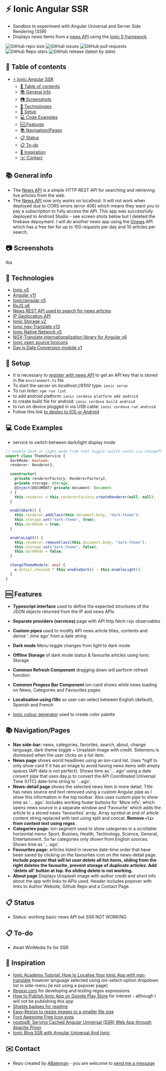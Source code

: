# :zap: Ionic Angular SSR

* Sandbox to experiment with Angular Universal and Server Side Rendering (SSR)
* Displays news items from a [news API](https://newsapi.org/) using the [Ionic 5 framework](https://ionicframework.com/docs)

![GitHub repo size](https://img.shields.io/github/repo-size/AndrewJBateman/ionic-angular-ssr?style=for-the-badge)
![GitHub issues](https://img.shields.io/github/issues/AndrewJBateman/ionic-angular-ssr?style=for-the-badge)
![GitHub pull requests](https://img.shields.io/github/issues-pr/AndrewJBateman/ionic-angular-ssr?style=for-the-badge)
![GitHub Repo stars](https://img.shields.io/github/stars/AndrewJBateman/ionic-angular-ssr?style=for-the-badge)
![GitHub release (latest by date)](https://img.shields.io/github/v/release/AndrewJBateman/ionic-angular-ssr?style=for-the-badge)

## :page_facing_up: Table of contents

* [:zap: Ionic Angular SSR](#zap-ionic-angular-ssr)
  * [:page_facing_up: Table of contents](#page_facing_up-table-of-contents)
  * [:books: General info](#books-general-info)
  * [:camera: Screenshots](#camera-screenshots)
  * [:signal_strength: Technologies](#signal_strength-technologies)
  * [:floppy_disk: Setup](#floppy_disk-setup)
  * [:computer: Code Examples](#computer-code-examples)
  * [:cool: Features](#cool-features)
  * [:books: Navigation/Pages](#books-navigationpages)
  * [:clipboard: Status](#clipboard-status)
  * [:clipboard: To-do](#clipboard-to-do)
  * [:clap: Inspiration](#clap-inspiration)
  * [:envelope: Contact](#envelope-contact)

## :books: General info

* The [News API](https://newsapi.org/) is a simple HTTP REST API for searching and retrieving live articles from the web.
* The [News API](https://newsapi.org/) now only works on localhost. It will not work when deployed due to CORS errors (error 406) which means they want you to pay a subscription to fully access the API. This app was successfully deployed to Android Studio - see screen shots below but I deleted the firebase depoyment. I will do another news app using the [Gnews](https://gnews.io/) API which has a free tier for up to 100 requests per day and 10 articles per search.

## :camera: Screenshots

tba

## :signal_strength: Technologies

* [Ionic v5](https://ionicframework.com/)
* [Angular v11](https://angular.io/)
* [Ionic/angular v5](https://www.npmjs.com/package/@ionic/angular)
* [RxJS v6](https://reactivex.io/)
* [News REST API used to search for news articles](https://newsapi.org/)
* [IP Geolocation API](https://ipapi.co/#api)
* [Ionic Storage v2](https://ionicframework.com/docs/building/storage)
* [Ionic ngx-Translate v13](https://ionicframework.com/docs/v3/developer-resources/ng2-translate/)
* [Ionic Native Network v5](https://ionicframework.com/docs/native/network)
* [NGX-Translate internationalization library for Angular v6](http://www.ngx-translate.com/)
* [Ionic open source Ionicons](https://ionicons.com/)
* [Day.js Date Conversion module v1](https://www.npmjs.com/package/dayjs)

## :floppy_disk: Setup

* It is necessary to [register with news API](https://newsapi.org/docs/get-started) to get an API key that is stored in the `environment.ts` file
* To start the server on _localhost://8100_ type: `ionic serve`
* To run linter: `npm run lint`
* to add android platform: `ionic cordova platform add android`
* to create build file for android: `ionic cordova build android`
* to run on device plugged in via USB cable: `ionic cordova run android`
* Follow this link [to deploy to IOS or Android](https://ionicframework.com/docs/angular/your-first-app/6-deploying-mobile)

## :computer: Code Examples

* service to switch between dark/light display mode

```typescript
// enable dark or light mode from html toggle switch event via changeThemeMode() function
export class ThemeService {
  darkMode: boolean;
  renderer: Renderer2;

  constructor(
    private rendererFactory: RendererFactory2,
    private storage: Storage,
    @Inject(DOCUMENT) private document: Document
  ) {
    this.renderer = this.rendererFactory.createRenderer(null, null);
  }

  enableDark() {
    this.renderer.addClass(this.document.body, "dark-theme");
    this.storage.set("dark-theme", true);
    this.darkMode = true;
  }

  enableLight() {
    this.renderer.removeClass(this.document.body, "dark-theme");
    this.storage.set("dark-theme", false);
    this.darkMode = false;
  }

  changeThemeMode(e: any) {
    e.detail.checked ? this.enableDark() : this.enableLight();
  }
}
```

## :cool: Features

* **Typescript interface** used to define the expected structures of the JSON objects returned from the IP and news APIs
* **Separate providers (services)** page with API http fetch rxjs observables
* **Custom pipes** used to modify API news article titles, contents and derive '..time ago' from a date string
* **Dark mode** Menu toggle changes from light to dark mode
* **Offline Storage** of dark mode status & favourite articles using Ionic Storage
* **Common Refresh Component** dragging down will perform refresh function
* **Common Progess Bar Component** ion-card shows while news loading on News, Categories and Favourites pages
* **Localisation using i18n** so user can select between English (default), Spanish and French

* [Ionic colour generator](https://ionicframework.com/docs/theming/color-generator) used to create color palette

## :books: Navigation/Pages

* **Nav side-bar:** news, categories, favorites, search, about, change language, dark theme toggle + Unsplash image with credit. Sidemenu is dismissed when the user clicks on a list item.
* **News page** shows world headlines using an ion-card list. Uses \*ngIf to only show card if it has an image to avoid having news items with empty spaces (API data is not perfect). Shows time as '... ago' using a date convert pipe that uses day.js to convert the API Coordinated Universal Time (UTC) date-time string to '...ago'.
* **News-detail page** shows the selected news item in more detail. Title has news source end text removed using a custom Angular pipe as I show this information in the top toolbar. Also uses custom pipe to show time as '... ago'. Includes working footer buttons for 'More info', which opens news source in a separate window and 'Favourite' which adds the article to a stored news 'favourites' array. Array symbol at end of article content string replaced with text using split and concat. **Remove `<li>` from content text using regex** .
* **Categories page:** ion-segment used to show categories in a scrollable horizontal menu: Sport, Busines, Health, Technology, Science, General, Entertainment. So far categories only shown from English sources. Shows time as '... ago'.
* **Favourites page:** articles listed in reverse date-time order that have been saved by clicking on the favourites icon on the news-detail page. **Include popover that will let user delete all list items, sliding from the right deletes the favourite, prevent storage of duplicate articles. Add 'delete all' button at top. lhs sliding delete is not working.**
* **About page** Displays Unsplash image with author credit and short info about the app with links to APIs used. Header includes popover with links to Author Website, Github Repo and a Contact Page.

## :clipboard: Status

* Status: working basic news API but SSR NOT WORKING

## :clipboard: To-do

* Await WinMedia fix for SSR.

## :clap: Inspiration

* [Ionic Academy Tutorial: How to Localise Your Ionic App with ngx-translate](https://ionicacademy.com/localise-ionic-ngx-translate/) however language selected using ion-select-option dropdown list in side-menu (ie not using a popover page)
* [Regexr.com](https://regexr.com/) for developing and testing regex expressions
* [How to Publish Ionic App on Google Play Store](https://www.swagasoft.com.ng/2020/01/how-to-publish-ionic-app-on-google-play.html) for interest - although I will not be publishing this app
* [Shields badges for readme](https://shields.io)
* [Easy-Resize to resize images to a smaller file size](https://www.easy-resize.com/en/)
* [Font Awesome Free Icon svgs](https://fontawesome.com/icons?d=gallery&m=free)
* [nostop8: Serving Cached Angular Universal (SSR) Web App through Apache Proxy](https://nostop8.medium.com/serving-cached-angular-universal-ssr-web-app-through-apache-proxy-e8fe2e4b3fff)
* [Ionic Blog SSR with Angular Universal And Ionic](https://ionicframework.com/blog/ssr-with-angular-universal-and-ionic/)

## :envelope: Contact

* Repo created by [ABateman](https://www.andrewbateman.org) - you are welcome to [send me a message](https://andrewbateman.org/contact)
